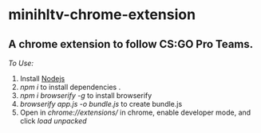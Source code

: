 # minihltv-chrome-extension
A chrome extension to follow CS:GO Pro Teams.
------
_To Use:_
1. Install [Nodejs](https://nodejs.org/en/)
2. *npm i* to install dependencies .
3. *npm i browserify -g* to install browserify
4. *browserify app.js -o bundle.js* to create bundle.js
5. Open in *chrome://extensions/* in chrome, enable developer mode, and click *load unpacked*  
